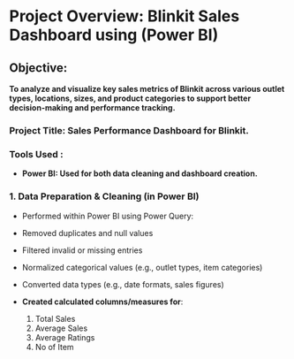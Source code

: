 # Project Overview: Blinkit Sales Dashboard using (Power BI)

## Objective:
**To analyze and visualize key sales metrics of Blinkit across various outlet types, locations, sizes, and product categories to support better decision-making and performance tracking.**

### Project Title: Sales Performance Dashboard for Blinkit.

### Tools Used :
- **Power BI: Used for both data cleaning and dashboard creation.**

### 1. Data Preparation & Cleaning (in Power BI)

- Performed within Power BI using Power Query:

- Removed duplicates and null values

- Filtered invalid or missing entries

- Normalized categorical values (e.g., outlet types, item categories)

- Converted data types (e.g., date formats, sales figures)

- **Created calculated columns/measures for**:
  1. Total Sales
  2. Average Sales
  3. Average Ratings
  4. No of Item
